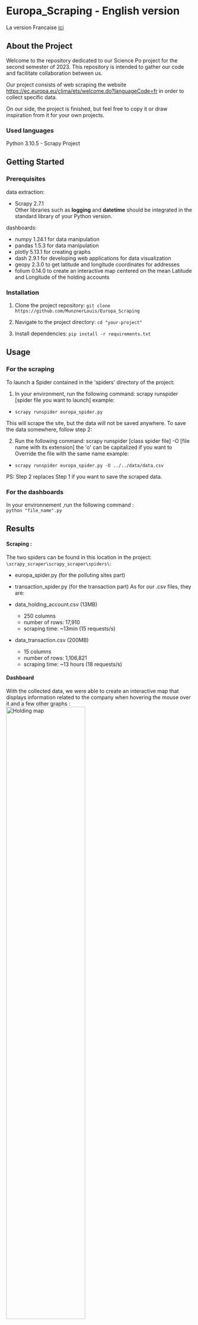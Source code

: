 # Europa_Scraping - English version

La version Francaise [ici](https://github.com/MunznerLouis/Europa_Scraping)

## About the Project

Welcome to the repository dedicated to our Science Po project for the second semester of 2023. This repository is intended to gather our code and facilitate collaboration between us.

Our project consists of web scraping the website https://ec.europa.eu/clima/ets/welcome.do?languageCode=fr in order to collect specific data.

On our side, the project is finished, but feel free to copy it or draw inspiration from it for your own projects.


### Used languages

Python 3.10.5 - Scrapy Project  


<!-- GETTING STARTED -->
## Getting Started

### Prerequisites

data extraction:

- Scrapy 2.7.1   
Other libraries such as **logging** and **datetime** should be integrated in the standard library of your Python version.

dashboards:

- numpy 1.24.1 for data manipulation
- pandas 1.5.3 for data manipulation
- plotly 5.13.1 for creating graphs
- dash 2.9.1 for developing web applications for data visualization
- geopy 2.3.0 to get latitude and longitude coordinates for addresses
- folium 0.14.0 to create an interactive map centered on the mean Latitude and Longitude of the holding accounts

### Installation

1. Clone the project repository: ```git clone https://github.com/MunznerLouis/Europa_Scraping```

2. Navigate to the project directory: ```cd "your-project"```

3. Install dependencies: ```pip install -r requirements.txt ```



<!-- USAGE EXAMPLES -->
## Usage
### For the scraping
To launch a Spider contained in the 'spiders' directory of the project:

1. In your environment, run the following command:
scrapy runspider [spider file you want to launch] example:
- ```scrapy runspider europa_spider.py```  

This will scrape the site, but the data will not be saved anywhere.
To save the data somewhere, follow step 2:  

2. Run the following command:
scrapy runspider [class spider file] -O [file name with its extension]
the 'o' can be capitalized if you want to Override the file with the same name
example:
- ```scrapy runspider europa_spider.py -O ../../data/data.csv```  

PS: Step 2 replaces Step 1 if you want to save the scraped data.

### For the dashboards
In your environnement ,run the following command :  
```python "file_name".py  ```


## Results 

#### Scraping : 

The two spiders can be found in this location in the project: ```\scrapy_scraper\scrapy_scraper\spiders\```:

- europa_spider.py (for the polluting sites part)
- transaction_spider.py (for the transaction part)
As for our .csv files, they are:

- data_holding_account.csv (13MB)
    - 250 columns
    - number of rows: 17,910
    - scraping time: ~13min (15 requests/s)
- data_transaction.csv (200MB)
    - 15 columns
    - number of rows: 1,106,821
    - scraping time: ~13 hours (18 requests/s)
#### Dashboard
With the collected data, we were able to create an interactive map that displays information related to the company when hovering the mouse over it and a few other graphs : 
<img src="dashboard/Plot_Screenshots/Holding_map.png" alt="Holding map" width="65%">
<img src="dashboard/Plot_Screenshots/mouse_Hover.png" alt="Mouse hover" width="45%">

**Top 10 most polluting sectors in 2021**
<img src="dashboard/Plot_Screenshots/top_10_Polluting_Countries.png" alt="Mouse hover" width="100%">
and a few other ones, but in the intention of not flooding the ReadMe we won't put them all here.
<!-- CONTRIBUTING -->
## Contribution

We are pleased to announce that our Science Po project for the second semester of 2023 is now completed.

However, we would like to inform you that this repository will no longer be updated and will therefore no longer accept contributions. Nevertheless, we strongly encourage you to use our code as inspiration or to copy it for your own projects if it can be useful to you.

<!-- CONTACT -->
## Contact

- Münzner Louis - munzner.louis@gmail.com 

- Brise Quentin - brisequent@cy-tech.fr 

- Zeddam Hatem - zeddamhate@cy-tech.fr  

- Noyes Enzo - noyesenzo@cy-tech.fr   

Project Link: [https://github.com/MunznerLouis/Europa_Scraping](https://github.com/MunznerLouis/Europa_Scraping)


